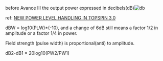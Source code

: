 before Avance III the output power expressed in decibels(dB)![db](power_db.png)

ref: [NEW POWER LEVEL HANDLING IN TOPSPIN 3.0](https://www.theresonance.com/new-power-level-handling-in-topspin-3-0/)

dBW = log10(PLW)\*(-10), and a change of 6dB still means a factor 1/2 in amplitude or a factor 1/4 in power.

Field strength (pulse width) is proportional(anti) to amplitude.

dB2-dB1 = 20log10(PW2/PW1)
